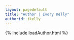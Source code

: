 ```yaml
---
layout: pagedefault
title: "Author | Ivory Kelly"
authorid: ikelly
---
```

{% include loadAuthor.html %}
